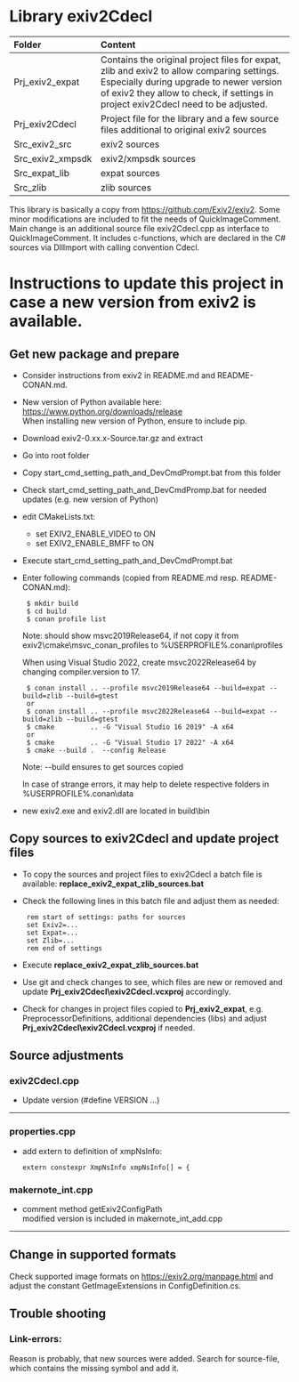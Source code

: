 Library exiv2Cdecl
==================

Folder | Content  
:--- | :---  
Prj_exiv2_expat | Contains the original project files for expat, zlib and exiv2 to allow comparing settings. Especially during upgrade to newer version of exiv2 they allow to check, if settings in project exiv2Cdecl need to be adjusted.
Prj_exiv2Cdecl | Project file for the library and a few source files additional to original exiv2 sources
Src_exiv2_src | exiv2 sources
Src_exiv2_xmpsdk | exiv2/xmpsdk sources
Src_expat_lib | expat sources
Src_zlib | zlib sources

This library is basically a copy from https://github.com/Exiv2/exiv2. Some minor modifications are included to fit the needs of QuickImageComment. Main change is an additional source file exiv2Cdecl.cpp as interface to QuickImageComment. It includes c-functions, which are declared in the C# sources via DllImport with calling convention Cdecl.

# Instructions to update this project in case a new version from exiv2 is available.

## Get new package and prepare
* Consider instructions from exiv2 in README.md and README-CONAN.md.  
* New version of Python available here: https://www.python.org/downloads/release  
When installing new version of Python, ensure to include pip.

* Download exiv2-0.xx.x-Source.tar.gz and extract
* Go into root folder
* Copy start_cmd_setting_path_and_DevCmdPrompt.bat from this folder
* Check start_cmd_setting_path_and_DevCmdPromp.bat for needed updates (e.g. new version of Python)
* edit CMakeLists.txt:
  * set EXIV2_ENABLE_VIDEO to ON
  * set EXIV2_ENABLE_BMFF to ON
* Execute start_cmd_setting_path_and_DevCmdPrompt.bat
* Enter following commands (copied from README.md resp. README-CONAN.md):  

       $ mkdir build
       $ cd build
       $ conan profile list  
   Note: should show msvc2019Release64, if not copy it from exiv2\cmake\msvc_conan_profiles to %USERPROFILE%\.conan\profiles

   When using Visual Studio 2022, create msvc2022Release64 by changing compiler.version to 17.

       $ conan install .. --profile msvc2019Release64 --build=expat --build=zlib --build=gtest
       or
       $ conan install .. --profile msvc2022Release64 --build=expat --build=zlib --build=gtest
       $ cmake         .. -G "Visual Studio 16 2019" -A x64
       or
       $ cmake         .. -G "Visual Studio 17 2022" -A x64
       $ cmake --build .  --config Release

   Note: --build ensures to get sources copied

   In case of strange errors, it may help to delete respective folders in %USERPROFILE%\.conan\data

* new exiv2.exe and exiv2.dll are located in build\bin

## Copy sources to exiv2Cdecl and update project files

* To copy the sources and project files to exiv2Cdecl a batch file is available: __replace_exiv2_expat_zlib_sources.bat__

* Check the following lines in this batch file and adjust them as needed:

       rem start of settings: paths for sources
       set Exiv2=...
       set Expat=...
       set Zlib=...
       rem end of settings

* Execute __replace_exiv2_expat_zlib_sources.bat__

* Use git and check changes to see, which files are new or removed and update __Prj_exiv2Cdecl\exiv2Cdecl.vcxproj__ accordingly.

* Check for changes in project files copied to __Prj_exiv2_expat__, e.g. PreprocessorDefinitions, additional dependencies (libs) and adjust __Prj_exiv2Cdecl\exiv2Cdecl.vcxproj__ if needed.

## Source adjustments

### exiv2Cdecl.cpp

* Update version (#define VERSION ...)

----------------------------------------------------------------
### properties.cpp

* add extern to definition of xmpNsInfo:

      extern constexpr XmpNsInfo xmpNsInfo[] = {

### makernote_int.cpp 

* comment method getExiv2ConfigPath  
modified version is included in makernote_int_add.cpp 

----------------------------------------------------------------

## Change in supported formats

Check supported image formats on https://exiv2.org/manpage.html and adjust the constant GetImageExtensions in ConfigDefinition.cs. 

## Trouble shooting 

### Link-errors:
Reason is probably, that new sources were added.
Search for source-file, which contains the missing symbol and add it.
